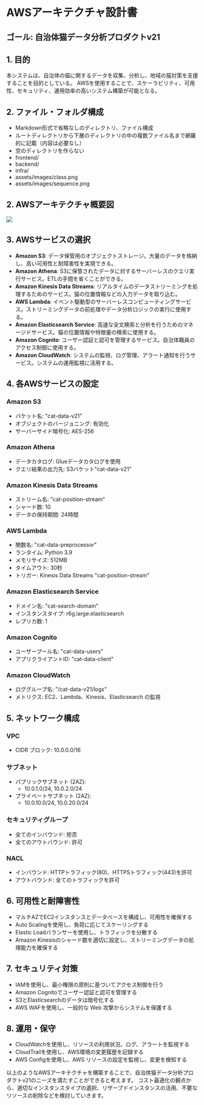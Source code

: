 # AWSアーキテクチャ設計書
## ゴール: 自治体猫データ分析プロダクトv21

## 1. 目的
本システムは、自治体の猫に関するデータを収集、分析し、地域の猫対策を支援することを目的としている。
AWSを使用することで、スケーラビリティ、可用性、セキュリティ、運用効率の高いシステム構築が可能となる。

## 2. ファイル・フォルダ構成
- Markdown形式で省略なしのディレクトリ、ファイル構成
- ルートディレクトリから下層のディレクトリの中の複数ファイル名まで網羅的に記載（内容は必要なし）
- 空のディレクトリを作らない
- frontend/
- backend/
- infra/
- assets/images/class.png
- assets/images/sequence.png

## 2. AWSアーキテクチャ概要図
![](./assets/images/aws_architecture.png)

## 3. AWSサービスの選択
- **Amazon S3**: データ保管用のオブジェクトストレージ。大量のデータを格納し、高い可用性と耐障害性を実現できる。
- **Amazon Athena**: S3に保管されたデータに対するサーバーレスのクエリ実行サービス。ETLの手間を省くことができる。
- **Amazon Kinesis Data Streams**: リアルタイムのデータストリーミングを処理するためのサービス。猫の位置情報などの入力データを取り込む。
- **AWS Lambda**: イベント駆動型のサーバーレスコンピューティングサービス。ストリーミングデータの前処理やデータ分析ロジックの実行に使用する。
- **Amazon Elasticsearch Service**: 高速な全文検索と分析を行うためのマネージドサービス。猫の位置情報や特徴量の検索に使用する。
- **Amazon Cognito**: ユーザー認証と認可を管理するサービス。自治体職員のアクセス制御に使用する。
- **Amazon CloudWatch**: システムの監視、ログ管理、アラート通知を行うサービス。システムの運用監視に活用する。

## 4. 各AWSサービスの設定
### Amazon S3
- バケット名: "cat-data-v21"
- オブジェクトのバージョニング: 有効化
- サーバーサイド暗号化: AES-256

### Amazon Athena
- データカタログ: Glueデータカタログを使用
- クエリ結果の出力先: S3バケット"cat-data-v21"

### Amazon Kinesis Data Streams
- ストリーム名: "cat-position-stream"
- シャード数: 10
- データの保持期間: 24時間

### AWS Lambda
- 関数名: "cat-data-preprocessor"
- ランタイム: Python 3.9
- メモリサイズ: 512MB
- タイムアウト: 30秒
- トリガー: Kinesis Data Streams "cat-position-stream"

### Amazon Elasticsearch Service
- ドメイン名: "cat-search-domain"
- インスタンスタイプ: r6g.large.elasticsearch
- レプリカ数: 1

### Amazon Cognito
- ユーザープール名: "cat-data-users"
- アプリクライアントID: "cat-data-client"

### Amazon CloudWatch
- ロググループ名: "/cat-data-v21/logs"
- メトリクス: EC2、Lambda、Kinesis、Elasticsearch の監視

## 5. ネットワーク構成
### VPC
- CIDR ブロック: 10.0.0.0/16

### サブネット
- パブリックサブネット (2AZ): 
  - 10.0.1.0/24, 10.0.2.0/24
- プライベートサブネット (2AZ):
  - 10.0.10.0/24, 10.0.20.0/24

### セキュリティグループ
- 全てのインバウンド: 拒否
- 全てのアウトバウンド: 許可

### NACL
- インバウンド: HTTPトラフィック(80)、HTTPSトラフィック(443)を許可
- アウトバウンド: 全てのトラフィックを許可

## 6. 可用性と耐障害性
- マルチAZでEC2インスタンスとデータベースを構成し、可用性を確保する
- Auto Scalingを使用し、負荷に応じてスケーリングする
- Elastic Loadバランサーを使用し、トラフィックを分散する
- Amazon Kinesisのシャード数を適切に設定し、ストリーミングデータの処理能力を確保する

## 7. セキュリティ対策
- IAMを使用し、最小権限の原則に基づいてアクセス制御を行う
- Amazon Cognitoでユーザー認証と認可を管理する
- S3とElasticsearchのデータは暗号化する
- AWS WAFを使用し、一般的な Web 攻撃からシステムを保護する

## 8. 運用・保守
- CloudWatchを使用し、リソースの利用状況、ログ、アラートを監視する
- CloudTrailを使用し、AWS環境の変更履歴を記録する
- AWS Configを使用し、AWS リソースの設定を監視し、変更を検知する

以上のようなAWSアーキテクチャを構築することで、自治体猫データ分析プロダクトv21のニーズを満たすことができると考えます。
コスト最適化の観点から、適切なインスタンスタイプの選択、リザーブドインスタンスの活用、不要なリソースの削除などを検討していきます。